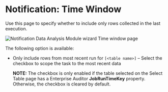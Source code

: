 # Notification: Time Window

Use this page to specify whether to include only rows collected in the last execution.

![Notification Data Analysis Module wizard Time window page](/img/versioned_docs/accessanalyzer_11.6/accessanalyzer/admin/analysis/notification/timewindow.webp)

The following option is available:

- Only include rows from most recent run for `[<table name>]` – Select the checkbox to scope the
  task to the most recent data

  **NOTE:** The checkbox is only enabled if the table selected on the Select Table page has a
  Enterprise Auditor **JobRunTimeKey** property. Otherwise, the checkbox is cleared by default.
